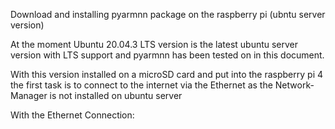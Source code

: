 Download and installing pyarmnn package on the raspberry pi (ubntu server version)

At the moment Ubuntu 20.04.3 LTS version is the latest ubuntu server version with LTS support and pyarmnn has been tested on in this document. 

With this version installed on a microSD card and put into the raspberry pi 4 the first task is to connect to the internet via the Ethernet as the Network-Manager is not installed on ubuntu server

With the Ethernet Connection:
